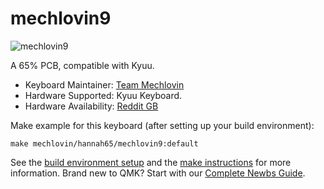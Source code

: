 # mechlovin9

![mechlovin9](https://i.imgur.com/T5Lm6OYl.png)

A 65% PCB, compatible with Kyuu.

* Keyboard Maintainer: [Team Mechlovin](https://github.com/mechlovin)
* Hardware Supported: Kyuu Keyboard.
* Hardware Availability: [Reddit GB](https://www.reddit.com/r/mechmarket/comments/i61par/gb_mechlovin_9_a_kyuu_65_keyboard_compatible_pcb/)

Make example for this keyboard (after setting up your build environment):

    make mechlovin/hannah65/mechlovin9:default

See the [build environment setup](https://docs.qmk.fm/#/getting_started_build_tools) and the [make instructions](https://docs.qmk.fm/#/getting_started_make_guide) for more information. Brand new to QMK? Start with our [Complete Newbs Guide](https://docs.qmk.fm/#/newbs).
